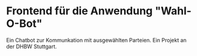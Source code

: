 # Frontend für die Anwendung "Wahl-O-Bot"

Ein Chatbot zur Kommunkation mit ausgewählten Parteien.
Ein Projekt an der DHBW Stuttgart.
